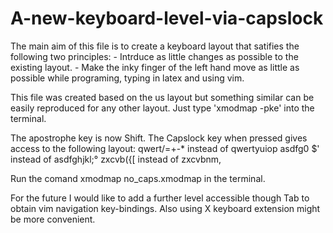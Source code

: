 # A-new-keyboard-level-via-capslock

The main aim of this file is to create a keyboard layout that satifies the following two principles:
	- Intrduce as little changes as possible to the existing layout.
	- Make the inky finger of the left hand move as little as possible while programing, typing in latex and using vim.

This file was created based on the us layout but something similar can be easily reproduced for any other layout.
Just type 'xmodmap -pke' into the terminal.

The apostrophe key is now Shift. The Capslock key when pressed gives access to the following layout:
qwert/=+-&ast;  instead of qwertyuiop
asdfg0 <Enter> <Backslash> $\' instead of asdfghjkl;&#176;
zxcvb({[ instead of zxcvbnm,

Run the comand xmodmap no_caps.xmodmap in the terminal.

For the future I would like to add a further level accessible though Tab to obtain vim navigation key-bindings.
Also using X keyboard extension might be more convenient.
